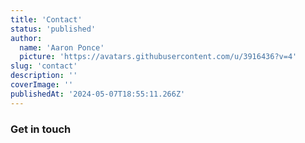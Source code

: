 ```yaml
---
title: 'Contact'
status: 'published'
author:
  name: 'Aaron Ponce'
  picture: 'https://avatars.githubusercontent.com/u/3916436?v=4'
slug: 'contact'
description: ''
coverImage: ''
publishedAt: '2024-05-07T18:55:11.266Z'
---
```


### **Get in touch**